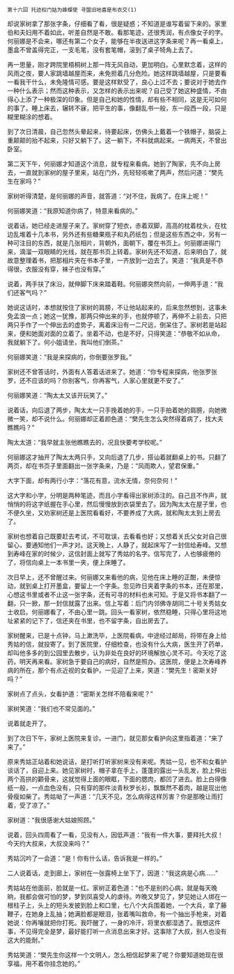     第十六回 托迹权门姑为蜂蝶使 寻盟旧地喜是布衣交(1) 

   却说家树拿了那张字条，仔细看了看，很是疑惑；不知道是谁写着留下来的。家里伯和夫妇用不着如此，听差自然是不敢。看那笔迹，还很秀润，有点像女子的字。何丽娜是不会来，哪还有第二个女子，能够在半夜送进这字条来呢？再一看桌上，墨盒不曾盖得完正，一支毛笔，没有套笔帽，滚到了桌子犄角上去了。

   再一思量，刚才跨院里梧桐树上那一阵无风自动，更加明白。心里默念着，这样的风雨之夜，要人家跳墙越屋而来，未免担着几分危险。她这样跳墙越屋，只是要看一看我干什么，未免隆情可感。要是这样默受了，良心上过不去；要说对于她去作一种什么表示；然而这种表示，又怎样的表示出来呢？自己受了她这种盛情，不由得心上添了一种极深的印象。但是自己和她的性情，却有些不相同，这是无可如何的事了。睡上床去，辗转不寐，把平生的事，像翻乱书一般，东一段西一段，只是糊里糊涂的想着。

   到了次日清晨，自己忽然头晕起来，待要起床，仿佛头上戴着一个铁帽子，脑袋上重颠颠的抬不起来，只好又躺下了。这一躺下，不料就病起来。一病两天，不曾出卧室。

   第二天下午，何丽娜才知道这个消息，就专程来看病。她到了陶家，先不向上房去，一直就到家树的屋子里来，站在门外，先轻轻咳嗽了两声，然后问道：“樊先生在家吗？”

   家树听得清楚，是何丽娜的声音，就答道：“对不住，我病了。在床上呢！”

   何丽娜笑道：“我原知道你病了，特意来看病的。”

   说着话，她已经走进屋子来了。家树穿了短衣，赤着双脚，高高的枕着枕头，在枕边乱堆着十几本书，另外还有些糖果瓶子和丸药纸包；但是这些东西之中，另有一种可注目的东西，就是几张相片，背朝外，面朝下，覆在书页上。何丽娜进得门来，滴溜一双眼睛的光线，就在那书页上转着。家树先还不知道，后来明白了，就故意整理着书，把那相片夹在书本子里，一齐放到一边去了。笑道：“我真是不恭得很，衣服没有穿，袜子也没有穿。”

   说着，两手扶了床沿，就伸脚下床来踏着鞋。何丽娜突然向前，一伸两手道：“我们还客气吗？”

   她说这话时，本想就按住了家树的肩膀，不让他站起来的，后来忽然想到，这事未免孟浪一点；她这一犹豫，那两只伸出来的手，也就停顿了，再伸不上前去，只把两只手作了一个伸出去的虚势子，离着床沿有一二尺远，倒呆住了。家树若是站起来，便和她面对面的立着了。坐着不动，也是不好，只得笑道：“恭敬不如从命，我就躺下了。何小姐请坐，我叫他们倒茶。”

   何丽娜笑道：“我是来探病的，你倒要张罗我。”

   家树还不曾答话时，外面有人答着话进来了。她道：“你专程来探病，他张罗张罗，还不应该的吗？你别客气，你再客气，人家心里就更不安了。”

   何丽娜笑道：“陶太太又该开玩笑了。”

   说着话，向后退了两步，陶太太一只手挽着她的手，一只手拍着她的肩膀，向她微微一笑，却不说什么。何丽娜却正着颜色道：“樊先生怎么突然得着病了，找大夫瞧瞧吗？”

   陶太太道：“我早就主张他瞧瞧去的，况且快要考学校呢。”

   何丽娜这才抽开了陶太太两只手，又向后退了几步，搭讪着就翻桌上的书。只翻了两页，却在书页子里面翻出一张字条来，乃是：“风雨欺人，望君保重。”

   大字下面，却有两行小字：“落花有意，流水无情，奈何奈何！”

   这大字和小字，分明是两种笔迹，而且小字看得出家树添注的。自己且不作声，就悄悄的将这字纸握在手心里，然后慢慢放到衣袋里去了。因为陶太太在屋子里，也不便久坐，又劝家树还是上医院看看好，不要养成了大病，就和陶太太到上房去了。

   家树也想着自己既要赶去考试，不可耽误，去看看也好；又想着关氏父女对自己很留心，要通知他们一声才对。这天晚上，人静了，就起床写了一封信给寿峰。又想到寿峰在家的时候少，这信封面上就写了秀姑的名字。信写完了，人也够疲倦的了，将信向桌上一本书里一夹，便上床睡了。

   次日早上，还不曾醒过来。何丽娜又来看他的病，见他在床上睡的正酣，未便惊动，就到桌上打开墨盒，要留上一个字条。忽见昨日夹着字条的书本，还在那里，心想这书里或者不止这一张字条，还有可寻的材料也未可知。于是又将书本翻了一翻，只一掀，那一封信就露了出来。信上写着：后门内邻佛寺胡同二十号关秀姑女士收启。何丽娜看了，不由心里一跳。回头一看家树，依然稳睡，只得心里将这地址紧紧的记下了，信还夹在书里，也不留字条，自出房去了。

   家树醒来，已是十点钟，马上漱洗毕，上医院看病，中途经过邮局，将带在身上给秀姑的信，就投寄了。到了医院里，仔细检查，也没有什么大病，医生开了药单，却叫他多多的到公园里去散步，认为非处在良好的环境解放心灵不可。今天吃了这药，明天再来看。家树急于要自己的病好，自然是照办。这医院，便是上次寿峰养病的所在，那个有点近视的女看护，一见迎了上来，笑道：“樊先生！密斯关好吗？”

   家树点了点头，女看护道：“密斯关怎样不陪看来呢？”

   家树笑道：“我们也不常见面的。”

   说着就走开了。

   到了次日下午，家树上医院来复诊。一进门，就见那女看护向这里指着道：“来了来了。”

   原来秀姑正站着和她说话，是打听打听家树来没有来呢。秀姑一见，也不和女看护谈话了，自迎上来。她见家树时，帽子拿在手上，蓬蓬的露出一头乱发，脸上伸出两个高拱的颧骨来，这就觉得上面的眼眶，下面的腮肉，都凹了进去。脸上白得像纸一般，一点血色没有，只有穿的那件淡青秋罗长衫，飘飘然不着肉，越是现出他骨瘦如柴了。秀姑呦了一声道：“几天不见，怎么病得这样厉害？你是那晚让雨打着，受了凉了。”

   家树道：“我很感谢大姑娘照顾。”

   说着，回头四周看了一看，见没有人，因低声道：“我有一件大事，要拜托大叔！今天约大叔来，大叔没来吗？”

   秀姑沉吟了一会道：“是！你有什么话，告诉我是一样的。”

   二人说着话，走到廊上，家树在一张露椅上坐下了，因道：“我这病是心病……”

   秀姑站在他面前，脸就是一红。家树正着色道：“也不是别的心病，就是每天晚晌，我都会做可怕的梦，梦到凤喜受人的虐待。咋晚又梦见了，梦见她让人绑在一根柱子上，头上的短头发披到脸上和口里，七八个大兵围着她，一个大兵，拿了藤鞭子，在她身上乱抽；她满脸都是眼泪，张着嘴叫救命，有一个抽出手枪来，对着她说：你再嚷就把你打死。我吓醒了，一身的冷汗，将里衣都湿透了。我想这件事，不见得完全是梦，最好能打听一点消息出来才好。这事除了大叔，别人也没有这大的能耐。”

   秀姑笑道：“樊先生你这样一个文明人，怎么相信起梦来了呢？你要知道她现在很享福，用不着你挂念她的。”

